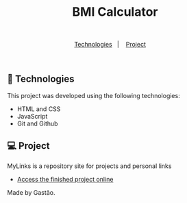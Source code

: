 <h1 align="center"> BMI Calculator </h1>

 <br/>
</p>

<p align="center">
  <a href="#-technologies">Technologies</a>&nbsp;&nbsp;&nbsp;|&nbsp;&nbsp;&nbsp;
  <a href="#-project">Project</a>&nbsp;&nbsp;&nbsp;&nbsp;&nbsp;&nbsp;
</p>

<br>

## 🚀 Technologies

This project was developed using the following technologies:

- HTML and CSS
- JavaScript
- Git and Github

## 💻 Project

MyLinks is a repository site for projects and personal links

- [Access the finished project online](https://ghastsantos.github.io/BMI-Calculator/)

Made by Gastão.
